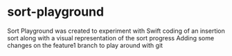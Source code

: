 # sort-playground
Sort Playground was created to experiment with Swift coding of an insertion sort along with a visual representation of the sort progress
Adding some changes on the feature1 branch to play around with git 
